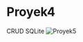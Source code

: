 # Proyek4
CRUD SQLite
![Proyek5](https://user-images.githubusercontent.com/37255009/186066050-fa603655-5ded-4148-a6f4-250dff0809bb.png)
